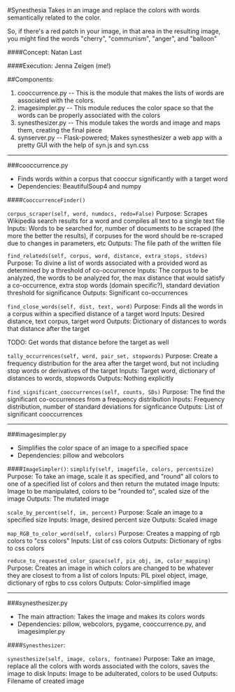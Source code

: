 #Synesthesia
Takes in an image and replace the colors with words semantically related to the color.

So, if there's a red patch in your image, in that area in the resulting image, you might find the words "cherry", "communism", "anger", and "balloon"

####Concept: Natan Last

####Execution: Jenna Zeigen (me!)

##Components:
1. cooccurrence.py -- This is the module that makes the lists of words are associated with the colors.
2. imagesimpler.py -- This module reduces the color space so that the words can be properly associated with the colors
3. synesthesizer.py -- This module takes the words and image and maps them, creating the final piece
4. synserver.py -- Flask-powered; Makes synesthesizer a web app with a pretty GUI with the help of syn.js and syn.css

--------------------
###cooccurrence.py
* Finds words within a corpus that cooccur significantly with a target word
* Dependencies: BeautifulSoup4 and numpy

####`CooccurrenceFinder()`

`corpus_scraper(self, word, numdocs, redo=False)`
Purpose: Scrapes Wikipedia search results for a word and compiles all text to a single text file
Inputs: Words to be searched for, number of documents to be scraped (the more the better the results), if corpuses for the word should be re-scraped due to changes in parameters, etc
Outputs: The file path of the written file

`find_relateds(self, corpus, word, distance, extra_stops, stdevs)`
Purpose: To divine a list of words associated with a provided word as determined by a threshold of co-occurrence
Inputs: The corpus to be analyzed, the words to be analyzed for, the max distance that would satisfy a co-occurrence, extra stop words (domain specific?), standard deviation threshold for significance
Outputs: Significant co-occurrences

`find_close_words(self, dist, text, word)`
Purpose: Finds all the words in a corpus within a specified distance of a target word
Inputs: Desired distance, text corpus, target word
Outputs: Dictionary of distances to words that distance after the target

TODO: Get words that distance before the target as well

`tally_occurrences(self, word, pair_set, stopwords)`
Purpose: Create a frequency distribution for the area after the target word, but not including stop words or derivatives of the target
Inputs: Target word, dictionary of distances to words, stopwords
Outputs: Nothing explicitly

`find_significant_cooccurrences(self, counts, SDs)`
Purpose: The find the significant co-occurrences from a frequency distribution
Inputs: Frequency distribution, number of standard deviations for signficance
Outputs: List of significant cooccurrences

-------------------------

###imagesimpler.py
* Simplifies the color space of an image to a specified space
* Dependencies: pillow and webcolors

####`ImageSimpler()`:
`simplify(self, imagefile, colors, percentsize)`
Purpose: To take an image, scale it as specified, and "round" all colors to one of a specified list of colors and then return the mutated image
Inputs: Image to be manipulated, colors to be "rounded to", scaled size of the image
Outputs: The mutated image

`scale_by_percent(self, im, percent)`
Purpose: Scale an image to a specified size
Inputs: Image, desired percent size
Outputs: Scaled image

`map_RGB_to_color_word(self, colors)`
Purpose: Creates a mapping of rgb colors to "css colors"
Inputs: List of css colors
Outputs: Dictionary of rgbs to css colors

`reduce_to_requested_color_space(self, pix_obj, im, color_mapping)`
Purpose: Creates an image in which colors are changed to be whatever they are closest to from a list of colors
Inputs: PIL pixel object, image, dictionary of rgbs to css colors
Outputs: Color-simplified image

-------------------

###synesthesizer.py
* The main attraction: Takes the image and makes its colors words
* Dependencies: pillow, webcolors, pygame, cooccurrence.py, and imagesimpler.py

####`Synesthesizer`:

`synesthesize(self, image, colors, fontname)`
Purpose: Take an image, replace all the colors with words associated with the colors, saves the image to disk
Inputs: Image to be adulterated, colors to be used
Outputs: Filename of created image